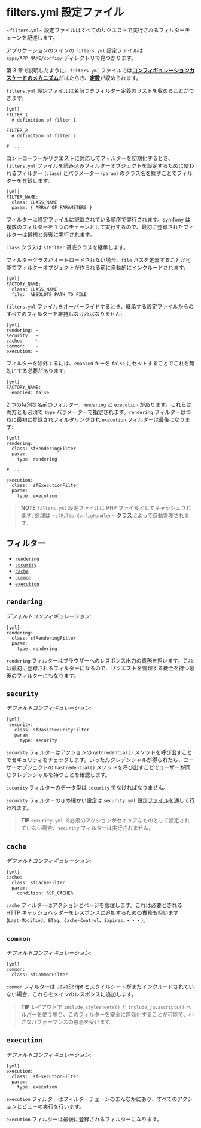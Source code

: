 filters.yml 設定ファイル
========================

~`filters.yml`~ 設定ファイルはすべてのリクエストで実行されるフィルターチェーンを記述します。

アプリケーションのメインの `filters.yml` 設定ファイルは `apps/APP_NAME/config/` ディレクトリで見つかります。

第 3 章で説明したように、`filters.yml` ファイルでは[**コンフィギュレーションカスケードのメカニズム**](#chapter_03)がはたらき、[**定数**](#chapter_03)が収められます。

`filters.yml` 設定ファイルは名前つきフィルター定義のリストを収めることができます:

    [yml]
    FILTER_1:
      # definition of filter 1

    FILTER_2:
      # definition of filter 2

    # ...

コントローラーがリクエストに対応してフィルターを初期化するとき、`filters.yml` ファイルを読み込みフィルターオブジェクトを設定するために使われるフィルター (`class`) とパラメーター (`param`) のクラス名を探すことでフィルターを登録します:

    [yml]
    FILTER_NAME:
      class: CLASS_NAME
      param: { ARRAY OF PARAMETERS }

フィルターは設定ファイルに記載されている順序で実行されます。symfony は複数のフィルターを 1 つのチェーンとして実行するので、最初に登録されたフィルターは最初と最後に実行されます。

`class` クラスは `sfFilter` 基底クラスを継承します。

フィルタークラスがオートロードされない場合、`file` パスを定義することが可能でフィルターオブジェクトが作られる前に自動的にインクルードされます:

    [yml]
    FACTORY_NAME:
      class: CLASS_NAME
      file:  ABSOLUTE_PATH_TO_FILE

`filters.yml` ファイルをオーバーライドするとき、継承する設定ファイルからのすべてのフィルターを維持しなければなりません:

    [yml]
    rendering: ~
    security:  ~
    cache:     ~
    common:    ~
    execution: ~

フィルターを除外するには、`enabled` キーを `false` にセットすることでこれを無効にする必要があります:

    [yml]
    FACTORY_NAME:
      enabled: false

2 つの特別な名前のフィルター: `rendering` と `execution` があります。これらは両方とも必須で `type` パラメーターで指定されます。`rendering` フィルターはつねに最初に登録されフィルタリングされ `execution` フィルターは最後になります:

    [yml]
    rendering:
      class: sfRenderingFilter
      param:
        type: rendering

    # ...

    execution:
      class:  sfExecutionFilter
      param:
        type: execution

>**NOTE**
>`filters.yml` 設定ファイルは PHP ファイルとしてキャッシュされます; 処理は ~`sfFilterConfigHandler`~ [クラス](#chapter_14_config_handlers_yml)によって自動管理されます。

<div class="pagebreak"></div>

フィルター
----------

 * [`rendering`](#chapter_12_rendering)
 * [`security`](#chapter_12_security)
 * [`cache`](#chapter_12_cache)
 * [`common`](#chapter_12_common)
 * [`execution`](#chapter_12_execution)

`rendering`
-----------

*デフォルトコンフィギュレーション*:

    [yml]
    rendering:
      class: sfRenderingFilter
      param:
        type: rendering

`rendering` フィルターはブラウザーへのレスポンス出力の責務を担います。これは最初に登録されるフィルターになるので、リクエストを管理する機会を持つ最後のフィルターにもなります。

`security`
----------

*デフォルトコンフィギュレーション*:

    [yml]
     security:
       class: sfBasicSecurityFilter
       param:
         type: security

`security` フィルターはアクションの `getCredential()` メソッドを呼び出すことでセキュリティをチェックします。いったんクレデンシャルが得られたら、ユーザーオブジェクトの `hasCredential()` メソッドを呼び出すことでユーザーが同じクレデンシャルを持つことを確認します。

`security` フィルターのデータ型は `security` でなければなりません。

`security` フィルターのきめ細かい設定は `security.yml` 設定[ファイル](#chapter_08)を通して行われます。

>**TIP**
>`security.yml` で必須のアクションがセキュアなものとして設定されていない場合、`security` フィルターは実行されません。

`cache`
-------

*デフォルトコンフィギュレーション*:

    [yml]
    cache:
      class: sfCacheFilter
      param:
        condition: %SF_CACHE%

`cache` フィルターはアクションとページを管理します。これは必要とされる HTTP キャッシュヘッダーをレスポンスに追加するための責務も担います (`Last-Modified`、`ETag`、`Cache-Control`、`Expires`、・・・)。

`common`
--------

*デフォルトコンフィギュレーション*:

    [yml]
    common:
      class: sfCommonFilter

`common` フィルターは JavaScript とスタイルシートがまだインクルードされていない場合、これらをメインのレスポンスに追加します。

>**TIP**
>レイアウトで `include_stylesheets()` と `include_javascripts()` ヘルパーを使う場合、このフィルターを安全に無効化することが可能で、小さなパフォーマンスの恩恵を受けます。

`execution`
-----------

*デフォルトコンフィギュレーション*:

    [yml]
    execution:
      class:  sfExecutionFilter
      param:
        type: execution

`execution` フィルターはフィルターチェーンのまんなかにあり、すべてのアクションとビューの実行を行います。

`execution` フィルターは最後に登録されるフィルターになります。
